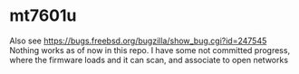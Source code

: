 # mt7601u
Also see https://bugs.freebsd.org/bugzilla/show_bug.cgi?id=247545
Nothing works as of now in this repo. I have some not committed progress, where the firmware loads and it can scan, and associate to open networks
